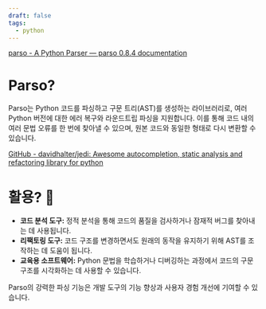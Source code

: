```yaml
---
draft: false
tags:
  - python
---
```

[parso - A Python Parser — parso 0.8.4 documentation](https://parso.readthedocs.io/en/latest/)

# Parso?

Parso는 Python 코드를 파싱하고 구문 트리(AST)를 생성하는 라이브러리로, 여러 Python 버전에 대한 에러 복구와 라운드트립 파싱을 지원합니다. 이를 통해 코드 내의 여러 문법 오류를 한 번에 찾아낼 수 있으며, 원본 코드와 동일한 형태로 다시 변환할 수 있습니다.

[GitHub - davidhalter/jedi: Awesome autocompletion, static analysis and refactoring library for python](https://github.com/davidhalter/jedi)

# 활용? 🤖

- **코드 분석 도구:** 정적 분석을 통해 코드의 품질을 검사하거나 잠재적 버그를 찾아내는 데 사용됩니다.
- **리팩토링 도구:** 코드 구조를 변경하면서도 원래의 동작을 유지하기 위해 AST를 조작하는 데 도움이 됩니다.
- **교육용 소프트웨어:** Python 문법을 학습하거나 디버깅하는 과정에서 코드의 구문 구조를 시각화하는 데 사용할 수 있습니다.

Parso의 강력한 파싱 기능은 개발 도구의 기능 향상과 사용자 경험 개선에 기여할 수 있습니다.